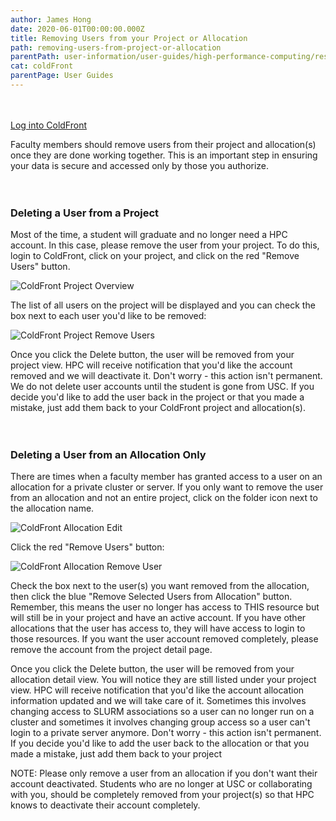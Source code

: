 ```yaml
---
author: James Hong
date: 2020-06-01T00:00:00.000Z
title: Removing Users from your Project or Allocation
path: removing-users-from-project-or-allocation
parentPath: user-information/user-guides/high-performance-computing/research-computing-user-portal
cat: coldFront
parentPage: User Guides
---
```


&nbsp;  
&nbsp;  
[Log into ColdFront](https://hpcaccount.usc.edu/)  

Faculty members should remove users from their project and allocation(s) once they are done working together.  This is an important step in ensuring your data is secure and accessed only by those you authorize.  
&nbsp;  
&nbsp;  
### Deleting a User from a Project

Most of the time, a student will graduate and no longer need a HPC account.  In this case, please remove the user from your project.  To do this, login to ColdFront, click on your project, and click on the red "Remove Users" button.  

![ColdFront Project Overview](/images/coldfront_project_overview.png)


The list of all users on the project will be displayed and you can check the box next to each user you'd like to be removed:  

![ColdFront Project Remove Users](/images/coldfront_project_removeusers.jpg)


Once you click the Delete button, the user will be removed from your project view.  HPC will receive notification that you'd like the account removed and we will deactivate it.  Don't worry - this action isn't permanent.  We do not delete user accounts until the student is gone from USC.  If you decide you'd like to add the user back in the project or that you made a mistake, just add them back to your ColdFront project and allocation(s).
&nbsp;  
&nbsp;  
&nbsp;  
### Deleting a User from an Allocation Only

There are times when a faculty member has granted access to a user on an allocation for a private cluster or server.  If you only want to remove the user from an allocation and not an entire project, click on the folder icon next to the allocation name.  

![ColdFront Allocation Edit](/images/coldfront_allocation_edit.png)

Click the red "Remove Users" button:  

![ColdFront Allocation Remove User](/images/coldfront_allocation_removeuser.png)

Check the box next to the user(s) you want removed from the allocation, then click the blue "Remove Selected Users from Allocation" button.  Remember, this means the user no longer has access to THIS resource but will still be in your project and have an active account.  If you have other allocations that the user has access to, they will have access to login to those resources.  If you want the user account removed completely, please remove the account from the project detail page.

Once you click the Delete button, the user will be removed from your allocation detail view.  You will notice they are still listed under your project view.  HPC will receive notification that you'd like the account allocation information updated and we will take care of it.  Sometimes this involves changing access to SLURM associations so a user can no longer run on a cluster and sometimes it involves changing group access so a user can't login to a private server anymore.  Don't worry - this action isn't permanent.  If you decide you'd like to add the user back to the allocation or that you made a mistake, just add them back to your project

NOTE: Please only remove a user from an allocation if you don't want their account deactivated.  Students who are no longer at USC or collaborating with you, should be completely removed from your project(s) so that HPC knows to deactivate their account completely.


